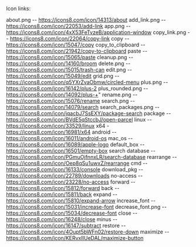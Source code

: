 Icon links:

about.png -- https://icons8.com/icon/14313/about
add_link.png -- https://icons8.com/icon/22053/add-link
app.png -- https://icons8.com/icon/4xX53FeTvzeB/application-window
copy_link.png -- https://icons8.com/icon/22064/copy-link
copy -- https://icons8.com/icon/15047/copy
copy_to_clipboard -- https://icons8.com/icon/21942/copy-to-clipboard
paste --https://icons8.com/icon/15065/paste
cleanup.png -- https://icons8.com/icon/14160/broom
delete.png -- https://icons8.com/icon/15015/trash-can
edit.png -- https://icons8.com/icon/15049/edit
grid.png -- https://icons8.com/icon/q5YXrZvaObmw/circled-menu
plus.png -- https://icons8.com/icon/16142/plus-2
plus_rounded.png -- https://icons8.com/icon/14092/plus-+"
rename.png -- https://icons8.com/icon/15076/rename
search.png -- https://icons8.com/icon/14079/search
search_packages.png -- https://icons8.com/icon/jqacbJ7SsEXY/package-search
package -- https://icons8.com/icon/BVdE5qStccbJ/open-parcel
linux -- https://icons8.com/icon/33529/linux
x64 - https://icons8.com/icon/16981/x64
android  -- https://icons8.com/icon/16011/android-os
mac_os -- https://icons8.com/icon/16089/apple-logo
default_box -- https://icons8.com/icon/16501/empty-box
search database -- https://icons8.com/icon/PGmuOjfnnxLR/search-database
rearrange --  https://icons8.com/icon/Oep8qSu1uwxZ/rearrange
cmd -- https://icons8.com/icon/16133/console
download_pkg -- https://icons8.com/icon/22789/downloads
no-access -- https://icons8.com/icon/23228/no-access
forward -- https://icons8.com/icon/15812/forward
back -- https://icons8.com/icon/15811/back
expand -- https://icons8.com/icon/15810/expand-arrow
increase_font -- https://icons8.com/icon/15031/increase-font
decrease_font.png -- https://icons8.com/icon/15034/decrease-font
close -- https://icons8.com/icon/16248/close
minus -- https://icons8.com/icon/16147/subtract
restore -- https://icons8.com/icon/4Oupt5bWFn02/restore-down
maximize --https://icons8.com/icon/KERvxIIUeDAL/maximize-button